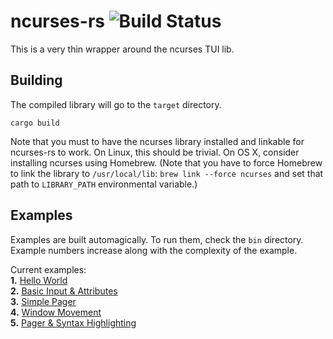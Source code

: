 ncurses-rs ![Build Status](https://travis-ci.org/jeaye/ncurses-rs.png)
==========

This is a very thin wrapper around the ncurses TUI lib.

## Building
The compiled library will go to the `target` directory.
```
cargo build
```

Note that you must to have the ncurses library installed and linkable for ncurses-rs to work. On Linux, this should be trivial. On OS X, consider installing ncurses using Homebrew. (Note that you have to force Homebrew to link the library to `/usr/local/lib`: `brew link --force ncurses` and set that path to
`LIBRARY_PATH` environmental variable.)

## Examples
Examples are built automagically. To run them, check the `bin`
directory. Example numbers increase along with the complexity
of the example.

Current examples:  
**1.** [Hello World](https://github.com/jeaye/ncurses-rs/blob/master/examples/ex_1.rs)  
**2.** [Basic Input & Attributes](https://github.com/jeaye/ncurses-rs/blob/master/examples/ex_2.rs)  
**3.** [Simple Pager](https://github.com/jeaye/ncurses-rs/blob/master/examples/ex_3.rs)  
**4.** [Window Movement](https://github.com/jeaye/ncurses-rs/blob/master/examples/ex_4.rs)  
**5.** [Pager & Syntax Highlighting](https://github.com/jeaye/ncurses-rs/blob/master/examples/ex_5.rs)  
